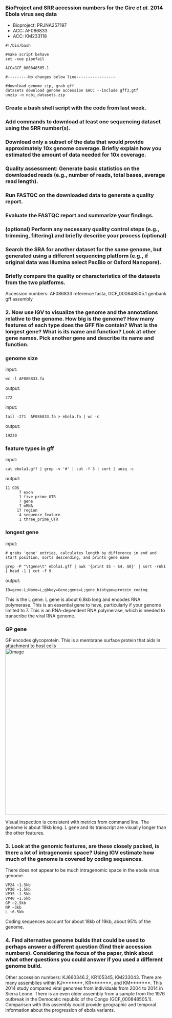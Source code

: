 ### BioProject and SRR accession numbers for the Gire _et al._ 2014 Ebola virus seq data
- Bioproject: PRJNA257197
- ACC: AF086833
- ACC: KM233118

```
#!/bin/bash

#make script behave
set -xue pipefail

ACC=GCF_000848505.1

#---------No changes below line-----------------

#download genome zip, grab gff
datasets download genome accession $ACC --include gff3,gtf
unzip -n ncbi_datasets.zip

```

### Create a bash shell script with the code from last week.
### Add commands to download at least one sequencing dataset using the SRR number(s).
### Download only a subset of the data that would provide approximately 10x genome coverage. Briefly explain how you estimated the amount of data needed for 10x coverage.
### Quality assessment: Generate basic statistics on the downloaded reads (e.g., number of reads, total bases, average read length).
### Run FASTQC on the downloaded data to generate a quality report.
### Evaluate the FASTQC report and summarize your findings.
### (optional) Perform any necessary quality control steps (e.g., trimming, filtering) and briefly describe your process (optional)
### Search the SRA for another dataset for the same genome, but generated using a different sequencing platform (e.g., if original data was Illumina select PacBio or Oxford Nanopore).
### Briefly compare the quality or characteristics of the datasets from the two platforms.



Accession numbers: AF086833 reference fasta, GCF_000848505.1 genbank gff assembly
### 2. Now use IGV to visualize the genome and the annotations relative to the genome. How big is the genome? How many features of each type does the GFF file contain? What is the longest gene? What is its name and function? Look at other gene names. Pick another gene and describe its name and function.
### genome size
input:
```
wc -l AF086833.fa
```
output:
```
272
```
input:
```
tail -271  AF086833.fa > ebola.fa | wc -c
```
output:
```
19230
```
### feature types in gff
input:
```
cat ebola1.gff | grep -v '#' | cut -f 3 | sort | uniq -c
```
output:
```
11 CDS
      7 exon
      1 five_prime_UTR
      7 gene
      7 mRNA
     17 region
      4 sequence_feature
      1 three_prime_UTR
```
### longest gene
input:
```
# grabs 'gene' entries, calculates length by difference in end and start position, sorts descending, and prints gene name

grep -P "\tgene\t" ebola1.gff | awk '{print $5 - $4, $0}' | sort -rnk1 | head -1 | cut -f 9
```
output:
```
ID=gene-L;Name=L;gbkey=Gene;gene=L;gene_biotype=protein_coding
```
This is the L gene. L gene is about 6.8kb long and encodes RNA polymerase. This is an essential gene to have, particularly if your genome limited to 7. This is an RNA-dependent RNA polymerase, which is needed to transcribe the viral RNA genome.

### GP gene
GP encodes glycoprotein. This is a membrane surface protein that aids in attachment to host cells
<img width="1124" height="518" alt="image" src="https://github.com/user-attachments/assets/6cae080e-b65e-470d-9190-9eed71f293b1" />

Visual inspection is consistent with metrics from command line. The genome is about 19kb long. L gene and its transcript are visually longer than the other features.

### 3. Look at the genomic features, are these closely packed, is there a lot of intragenomic space? Using IGV estimate how much of the genome is covered by coding sequences.
There does not appear to be much intragenomic space in the ebola virus genome.
```
VP24 ~1.5kb
VP30 ~1.5kb
VP35 ~1.5kb
VP40 ~1.5kb
GP ~2.5kb
NP ~3kb
L ~6.5kb
```
Coding sequences account for about 18kb of 19kb, about 95% of the genome.
### 4. Find alternative genome builds that could be used to perhaps answer a different question (find their accession numbers). Considering the focus of the paper, think about what other questions you could answer if you used a different genome build.
Other accession numbers: KJ660346.2, KR105345, KM233043. There are many assemblies within KJ*******, KR*******, and KM*******. This 2014 study compared viral genomes from individuals from 2004 to 2014 in Sierra Leone. There is an even older assembly from a sample from the 1976 outbreak in the Democatic republic of the Congo (GCF_000848505.1). Comparison with this assembly could provide geographic and temporal information about the progression of ebola variants. 
